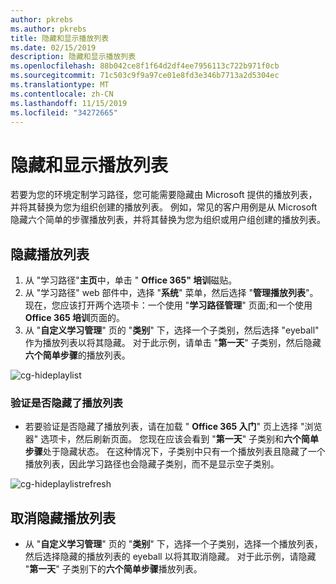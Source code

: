 ```yaml
---
author: pkrebs
ms.author: pkrebs
title: 隐藏和显示播放列表
ms.date: 02/15/2019
description: 隐藏和显示播放列表
ms.openlocfilehash: 88b042ce8f1f64d2df4ee7956113c722b971f0cb
ms.sourcegitcommit: 71c503c9f9a97ce01e8fd3e346b7713a2d5304ec
ms.translationtype: MT
ms.contentlocale: zh-CN
ms.lasthandoff: 11/15/2019
ms.locfileid: "34272665"
---
```

# <a name="hide-and-show-playlists"></a>隐藏和显示播放列表

若要为您的环境定制学习路径，您可能需要隐藏由 Microsoft 提供的播放列表，并将其替换为您为组织创建的播放列表。 例如，常见的客户用例是从 Microsoft 隐藏六个简单的步骤播放列表，并将其替换为您为组织或用户组创建的播放列表。 

## <a name="hide-a-playlist"></a>隐藏播放列表

1. 从 "学习路径"**主页**中，单击 " **Office 365" 培训**磁贴。
2. 从 "学习路径" web 部件中，选择 "**系统**" 菜单，然后选择 "**管理播放列表**"。 现在，您应该打开两个选项卡：一个使用 "**学习路径管理**" 页面;和一个使用**Office 365 培训**页面的。 
3. 从 "**自定义学习管理**" 页的 "**类别**" 下，选择一个子类别，然后选择 "eyeball" 作为播放列表以将其隐藏。 对于此示例，请单击 "**第一天**" 子类别，然后隐藏**六个简单步骤**的播放列表。  

![cg-hideplaylist](media/cg-hideplaylist.png)

### <a name="verify-the-playlist-is-hidden"></a>验证是否隐藏了播放列表
- 若要验证是否隐藏了播放列表，请在加载 " **Office 365 入门**" 页上选择 "浏览器" 选项卡，然后刷新页面。 您现在应该会看到 "**第一天**" 子类别和**六个简单步骤**处于隐藏状态。 在这种情况下，子类别中只有一个播放列表且隐藏了一个播放列表，因此学习路径也会隐藏子类别，而不是显示空子类别。 

![cg-hideplaylistrefresh](media/cg-hideplaylistrefresh.png)

## <a name="unhide-a-playlist"></a>取消隐藏播放列表

- 从 "**自定义学习管理**" 页的 "**类别**" 下，选择一个子类别，选择一个播放列表，然后选择隐藏的播放列表的 eyeball 以将其取消隐藏。 对于此示例，请隐藏 "**第一天**" 子类别下的**六个简单步骤**播放列表。  

